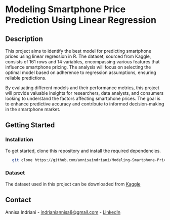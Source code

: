 # Modeling Smartphone Price Prediction Using Linear Regression
## Description
This project aims to identify the best model for predicting smartphone prices using linear regression in R. The dataset, sourced from Kaggle, consists of 161 rows and 14 variables, encompassing various features that influence smartphone pricing. The analysis will focus on selecting the optimal model based on adherence to regression assumptions, ensuring reliable predictions.

By evaluating different models and their performance metrics, this project will provide valuable insights for researchers, data analysts, and consumers looking to understand the factors affecting smartphone prices. The goal is to enhance predictive accuracy and contribute to informed decision-making in the smartphone market.

## Getting Started

### Installation
To get started, clone this repository and install the required dependencies.
```bash
   git clone https://github.com/annisaindriani/Modeling-Smartphone-Price-Prediction-Using-Linear-Regression.git
```

### Dataset
The dataset used in this project can be downloaded from [Kaggle](https://www.kaggle.com/datasets/mohannapd/mobile-price-prediction?select=Cellphone.csv)

## Contact
Annisa Indriani - indrianiannisa8@gmail.com - [LinkedIn](https://www.linkedin.com/in/annisaindriani)
